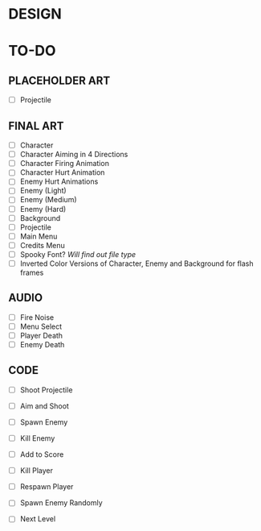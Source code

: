# DESIGN

# TO-DO

## PLACEHOLDER ART
- [ ] Projectile

## FINAL ART
- [ ] Character
- [ ] Character Aiming in 4 Directions
- [ ] Character Firing Animation
- [ ] Character Hurt Animation
- [ ] Enemy Hurt Animations
- [ ] Enemy (Light)
- [ ] Enemy (Medium)
- [ ] Enemy (Hard)
- [ ] Background 
- [ ] Projectile 
- [ ] Main Menu 
- [ ] Credits Menu 
- [ ] Spooky Font? *Will find out file type*
- [ ] Inverted Color Versions of Character, Enemy and Background for flash frames

## AUDIO
- [ ] Fire Noise
- [ ] Menu Select
- [ ] Player Death
- [ ] Enemy Death

## CODE
- [ ] Shoot Projectile 
- [ ] Aim and Shoot 
- [ ] Spawn Enemy
- [ ] Kill Enemy
- [ ] Add to Score
- [ ] Kill Player
- [ ] Respawn Player
- [ ] Spawn Enemy Randomly
- [ ] Next Level


